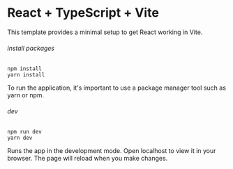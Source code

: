 # React + TypeScript + Vite

This template provides a minimal setup to get React working in Vite.

###### install packages

    npm install
    yarn install

To run the application, it's important to use a package manager tool such as
yarn or npm.

###### dev

    npm run dev
    yarn dev

Runs the app in the development mode. Open localhost to view it in your browser.
The page will reload when you make changes.
